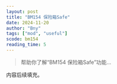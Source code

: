 ```yaml
---
layout: post
title: "BM154 保险箱Safe"
date: 2024-11-20
author: "Bny"
tags: ["mod", "useful"]
scode: bm154
reading_time: 5
---
```


> 帮助你了解“BM154 保险箱Safe”功能...

内容后续填充。
